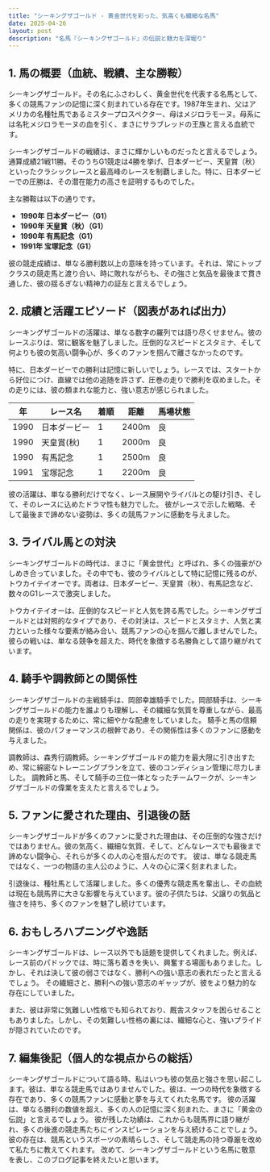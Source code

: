 ```yaml
---
title: "シーキングザゴールド - 黄金世代を彩った、気高くも繊細な名馬"
date: 2025-04-26
layout: post
description: "名馬『シーキングザゴールド』の伝説と魅力を深堀り"
---
```


## 1. 馬の概要（血統、戦績、主な勝鞍）

シーキングザゴールド。その名にふさわしく、黄金世代を代表する名馬として、多くの競馬ファンの記憶に深く刻まれている存在です。1987年生まれ、父はアメリカの名種牡馬であるミスタープロスペクター、母はメジロラモーヌ。母系には名牝メジロラモーヌの血を引く、まさにサラブレッドの王族と言える血統です。

シーキングザゴールドの戦績は、まさに輝かしいものだったと言えるでしょう。通算成績21戦11勝。そのうちG1競走は4勝を挙げ、日本ダービー、天皇賞（秋）といったクラシックレースと最高峰のレースを制覇しました。特に、日本ダービーでの圧勝は、その潜在能力の高さを証明するものでした。

主な勝鞍は以下の通りです。

* **1990年 日本ダービー（G1）**
* **1990年 天皇賞（秋）（G1）**
* **1990年 有馬記念（G1）**
* **1991年 宝塚記念（G1）**


彼の競走成績は、単なる勝利数以上の意味を持っています。それは、常にトップクラスの競走馬と渡り合い、時に敗れながらも、その強さと気品を最後まで貫き通した、彼の揺るぎない精神力の証左と言えるでしょう。


## 2. 成績と活躍エピソード（図表があれば出力）

シーキングザゴールドの活躍は、単なる数字の羅列では語り尽くせません。彼のレースぶりは、常に観客を魅了しました。圧倒的なスピードとスタミナ、そして何よりも彼の気高い闘争心が、多くのファンを掴んで離さなかったのです。

特に、日本ダービーでの勝利は記憶に新しいでしょう。レースでは、スタートから好位につけ、直線では他の追随を許さず、圧巻の走りで勝利を収めました。その走りには、彼の類まれな能力と、強い意志が感じられました。

| 年 | レース名       | 着順 | 距離 | 馬場状態 |
|---|----------------|-----|------|---------|
| 1990 | 日本ダービー     | 1   | 2400m | 良       |
| 1990 | 天皇賞(秋)     | 1   | 2000m | 良       |
| 1990 | 有馬記念       | 1   | 2500m | 良       |
| 1991 | 宝塚記念       | 1   | 2200m | 良       |


彼の活躍は、単なる勝利だけでなく、レース展開やライバルとの駆け引き、そして、そのレースに込めたドラマ性も魅力でした。  彼がレースで示した戦略、そして最後まで諦めない姿勢は、多くの競馬ファンに感動を与えました。


## 3. ライバル馬との対決

シーキングザゴールドの時代は、まさに「黄金世代」と呼ばれ、多くの強豪がひしめき合っていました。その中でも、彼のライバルとして特に記憶に残るのが、トウカイテイオーです。両者は、日本ダービー、天皇賞（秋）、有馬記念など、数々のG1レースで激突しました。

トウカイテイオーは、圧倒的なスピードと人気を誇る馬でした。シーキングザゴールドとは対照的なタイプであり、その対決は、スピードとスタミナ、人気と実力といった様々な要素が絡み合い、競馬ファンの心を掴んで離しませんでした。  彼らの戦いは、単なる競争を超えた、時代を象徴する名勝負として語り継がれています。


## 4. 騎手や調教師との関係性

シーキングザゴールドの主戦騎手は、岡部幸雄騎手でした。岡部騎手は、シーキングザゴールドの能力を誰よりも理解し、その繊細な気質を尊重しながら、最高の走りを実現するために、常に細やかな配慮をしていました。  騎手と馬の信頼関係は、彼のパフォーマンスの根幹であり、その関係性は多くのファンに感動を与えました。

調教師は、森秀行調教師。シーキングザゴールドの能力を最大限に引き出すため、常に綿密なトレーニングプランを立て、彼のコンディション管理に尽力しました。  調教師と馬、そして騎手の三位一体となったチームワークが、シーキングザゴールドの偉業を支えたと言えるでしょう。


## 5. ファンに愛された理由、引退後の話

シーキングザゴールドが多くのファンに愛された理由は、その圧倒的な強さだけではありません。彼の気高く、繊細な気質、そして、どんなレースでも最後まで諦めない闘争心、それらが多くの人の心を掴んだのです。  彼は、単なる競走馬ではなく、一つの物語の主人公のように、人々の心に深く刻まれました。

引退後は、種牡馬として活躍しました。多くの優秀な競走馬を輩出し、その血統は現在も競馬界に大きな影響を与えています。彼の子供たちは、父譲りの気品と強さを持ち、多くのファンを魅了し続けています。


## 6. おもしろハプニングや逸話

シーキングザゴールドは、レース以外でも話題を提供してくれました。例えば、レース前のパドックでは、時に落ち着きを失い、興奮する場面もありました。しかし、それは決して彼の弱さではなく、勝利への強い意志の表れだったと言えるでしょう。  その繊細さと、勝利への強い意志のギャップが、彼をより魅力的な存在にしていました。

また、彼は非常に気難しい性格でも知られており、厩舎スタッフを困らせることもありました。しかし、その気難しい性格の裏には、繊細な心と、強いプライドが隠されていたのです。


## 7. 編集後記（個人的な視点からの総括）

シーキングザゴールドについて語る時、私はいつも彼の気品と強さを思い起こします。彼は、単なる競走馬ではありませんでした。彼は、一つの時代を象徴する存在であり、多くの競馬ファンに感動と夢を与えてくれた名馬です。  彼の活躍は、単なる勝利の数値を超え、多くの人の記憶に深く刻まれた、まさに「黄金の伝説」と言えるでしょう。  彼が残した功績は、これからも競馬界に語り継がれ、多くの後進の競走馬たちにインスピレーションを与え続けることでしょう。  彼の存在は、競馬というスポーツの素晴らしさ、そして競走馬の持つ尊厳を改めて私たちに教えてくれます。  改めて、シーキングザゴールドという名馬に敬意を表し、このブログ記事を終えたいと思います。
